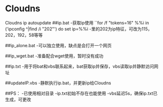 # Cloudns
Cloudns ip autoupdate
##ip.bat
-获取ip使用
``for /f "tokens=16" %%i in ('ipconfig ^|find /i "202"') do set ip=%%i
-里的202为ip特征，可改为115，202，192，58等等

##ip_alone.bat
-可以独立使用，缺点是会打开一个网页

##ip_wget.bat
-准备配合wget使用，暂时没有成功

##ip.txt
-用于将bat和vbs联系起来，bat获取ip并保存，vbs读取ip并静默访问网址

##updateIP.vbs
-静默执行ip.bat，并更新ip给Cloudns

##PS：
-已使用相对目录
-ip.txt初始不存在也能使用
-vbs延迟5s，确保ip.txt已生成，可更改
